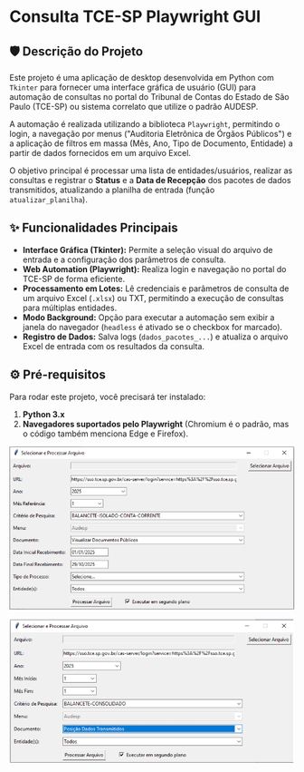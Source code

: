 # Consulta TCE-SP Playwright GUI

## 🛡️ Descrição do Projeto

Este projeto é uma aplicação de desktop desenvolvida em Python com `Tkinter` para fornecer uma interface gráfica de usuário (GUI) para automação de consultas no portal do Tribunal de Contas do Estado de São Paulo (TCE-SP) ou sistema correlato que utilize o padrão AUDESP.

A automação é realizada utilizando a biblioteca `Playwright`, permitindo o login, a navegação por menus ("Auditoria Eletrônica de Órgãos Públicos") e a aplicação de filtros em massa (Mês, Ano, Tipo de Documento, Entidade) a partir de dados fornecidos em um arquivo Excel.

O objetivo principal é processar uma lista de entidades/usuários, realizar as consultas e registrar o **Status** e a **Data de Recepção** dos pacotes de dados transmitidos, atualizando a planilha de entrada (função `atualizar_planilha`).

## ✨ Funcionalidades Principais

* **Interface Gráfica (Tkinter):** Permite a seleção visual do arquivo de entrada e a configuração dos parâmetros de consulta.
* **Web Automation (Playwright):** Realiza login e navegação no portal do TCE-SP de forma eficiente.
* **Processamento em Lotes:** Lê credenciais e parâmetros de consulta de um arquivo Excel (`.xlsx`) ou TXT, permitindo a execução de consultas para múltiplas entidades.
* **Modo Background:** Opção para executar a automação sem exibir a janela do navegador (`headless` é ativado se o checkbox for marcado).
* **Registro de Dados:** Salva logs (`dados_pacotes_...`) e atualiza o arquivo Excel de entrada com os resultados da consulta.

## ⚙️ Pré-requisitos

Para rodar este projeto, você precisará ter instalado:

1.  **Python 3.x**
2.  **Navegadores suportados pelo Playwright** (Chromium é o padrão, mas o código também menciona Edge e Firefox).

![Visualizar Documentos Públicos](tela_01.png)

![Posição Dados Transmitidos](tela_02.png)